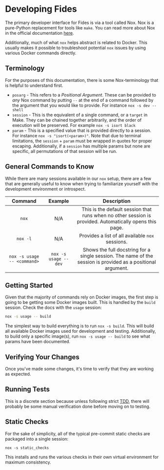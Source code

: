 # Developing Fides

The primary developer interface for Fides is via a tool called Nox. Nox is a pure-Python replacement for tools like `make`. You can read more about Nox in the official documentation [here](https://nox.thea.codes/en/stable/index.html).

Additionally, much of what `nox` helps abstract is related to Docker. This usually makes it possible to troubleshoot potential `nox` issues by using various Docker commands directly.

## Terminology

For the purposes of this documentation, there is some Nox-terminology that is helpful to understand first.

* `posarg` - This refers to a _Positional Argument_. These can be provided to _any_ Nox command by putting `--` at the end of a command followed by the argument that you would like to provide. For instance `nox -s dev -- shell`
* `session` - This is the equivalent of a single command, or a `target` in Make. They can be chained together arbitrarily, and the order of execution will be preserved. For example `nox -s isort black`
* `param` - This is a specified value that is provided directly to a session. For instance `nox -s "isort(<param>)"`. Note that due to terminal limitations, the `session` + `param` must be wrapped in quotes for proper escaping. Additionally, if a `session` has multiple params but none are specific, all permutations of that session will be run.

## General Commands to Know

While there are many sessions available in our `nox` setup, there are a few that are generally useful to know when trying to familiarize yourself with the development environment or introspect.

| Command | Example | Description |
| :-----: | :-----: | :---------: |
| `nox` | N/A | This is the default session that runs when no other session is provided. Automatically opens this page. |
| `nox -l`| N/A | Provides a list of all available `nox` sessions. |
| `nox -s usage -- <command>` | `nox -s usage -- dev` | Shows the full docstring for a single session. The name of the session is provided as a positional argument. |

## Getting Started

Given that the majority of commands rely on Docker images, the first step is going to be getting some Docker images built. This is handled by the `build` session. Check the docs with the `usage` session:

```sh
nox -s usage -- build
```

The simplest way to build everything is to run `nox -s build`. This will build all available Docker images used for development and testing. Additionally, to build only a specific image(s), run `nox -s usage -- build` to see what params have been documented.

## Verifying Your Changes

Once you've made some changes, it's time to verify that they are working as expected.

## Running Tests

This is a discrete section because unless following strict [TDD](https://en.wikipedia.org/wiki/Test-driven_development), there will probably be some manual verification done before moving on to testing.

## Static Checks

For the sake of simplicity, all of the typical pre-commit static checks are packaged into a single session:

`nox -s static_checks`

This installs and runs the various checks in their own virtual environment for maximum consistency.

